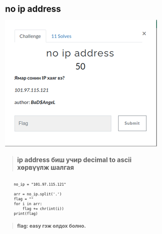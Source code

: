 # no ip address

<img src=challenge.png>

>## ip address биш учир decimal to ascii хөрвүүлж шалгая

```

    no_ip = "101.97.115.121"

    arr = no_ip.split('.')
    flag = ""
    for i in arr:
        flag += chr(int(i))
    print(flag)

```

>### flag: easy гэж олдох болно.